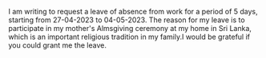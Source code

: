 I am writing to request a leave of absence from work for a period of 5 days, starting from 27-04-2023 to 04-05-2023. The reason for my leave is to participate in my mother's Almsgiving ceremony at my home in Sri Lanka, which is an important religious tradition in my family.I would be grateful if you could grant me the leave.
